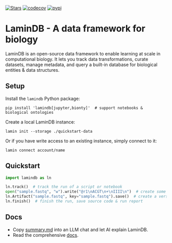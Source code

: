 [![Stars](https://img.shields.io/github/stars/laminlabs/lamindb?logo=GitHub&color=yellow)](https://github.com/laminlabs/lamindb)
[![codecov](https://codecov.io/gh/laminlabs/lamindb/branch/main/graph/badge.svg?token=VKMRJ7OWR3)](https://codecov.io/gh/laminlabs/lamindb)
[![pypi](https://img.shields.io/pypi/v/lamindb?color=blue&label=pypi%20package)](https://pypi.org/project/lamindb)

# LaminDB - A data framework for biology

LaminDB is an open-source data framework to enable learning at scale in computational biology.
It lets you track data transformations, curate datasets, manage metadata, and query a built-in database for biological entities & data structures.

## Setup

<!-- quick-setup-lamindb.md -->

Install the `lamindb` Python package:

```shell
pip install 'lamindb[jupyter,bionty]'  # support notebooks & biological ontologies
```

Create a local LaminDB instance:

```shell
lamin init --storage ./quickstart-data
```

Or if you have write access to an existing instance, simply connect to it:

```shell
lamin connect account/name
```

## Quickstart

<!-- py-quickstart.py -->

```python
import lamindb as ln

ln.track()  # track the run of a script or notebook
open("sample.fastq", "w").write("@r1\nACGT\n+\nIIII\n")  # create some data
ln.Artifact("sample.fastq", key="sample.fastq").save()  # create a versioned artifact
ln.finish()  # finish the run, save source code & run report
```

## Docs

- Copy [summary.md](https://docs.lamin.ai/summary.md) into an LLM chat and let AI explain LaminDB.
- Read the comprehensive [docs](https://docs.lamin.ai).
